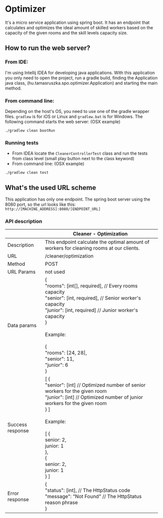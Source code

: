 # Optimizer

It's a micro service application using spring boot. It has an endpoint that calculates and optimizes the ideal amount
of skilled workers based on the capacity of the given rooms and the skill levels capacity size.

## How to run the web server?

### From IDE:

I'm using Intellij IDEA for developing java applications. With this application you only need to open the 
project, run a gradle build, finding the Application java class, (hu.tamasruszka.spo.optimizer.Application) and starting the main method.

### From command line:

Depending on the host's OS, you need to use one of the gradle wrapper files. ``gradlew`` is for iOS or Linux and 
``gradlew.bat`` is for Windows. The following command starts the web server: (OSX example)

```shell script
./gradlew clean bootRun
```

### Running tests

- From IDEA locate the ``CleanerControllerTest`` class and run the tests from class level (small play button next to the class keyword)
- From command line: (OSX example)
```shell script
./gradlew clean test
```

## What's the used URL scheme

This application has only one endpoint. The spring boot server using the 8080 port, so the url looks like this:
``http://[MACHINE_ADDRESS]:8080/[ENDPOINT_URL]``

### API description

|                  | Cleaner - Optimization                                                                                                                                                                                                                       |
|------------------|----------------------------------------------------------------------------------------------------------------------------------------------------------------------------------------------------------------------------------------------|
| Description      | This endpoint calculate the optimal amount of workers for cleaning rooms at our clients.                                                                                                                                                     |
| URL              | /cleaner/optimization                                                                                                                                                                                                                        |
| Method           | POST                                                                                                                                                                                                                                         |
| URL Params       | not used                                                                                                                                                                                                                                           |
| Data params      | { <br> "rooms": [int[], required], // Every rooms capacity <br>  "senior": [int, required], // Senior worker's capacity <br>  "junior": [int, required] // Junior worker's capacity <br> } <br><br> Example: <br><br> { <br>  "rooms": [24, 28], <br>  "senior": 11, <br>  "junior": 6 <br> } |
| Success response | [ { <br> "senior": [int] // Optimized number of senior workers for the given room <br> "junior": [int] // Optimized number of junior workers for the given room <br> } ] <br><br> Example: <br><br>  [ { <br> senior: 2, <br> junior: 1 <br> }, <br> { <br> senior: 2, <br> junior: 1 <br> } ] |
| Error response   | { <br> "status": [int], // The HttpStatus code <br> "message": "Not Found" // The HttpStatus reason phrase <br> } |